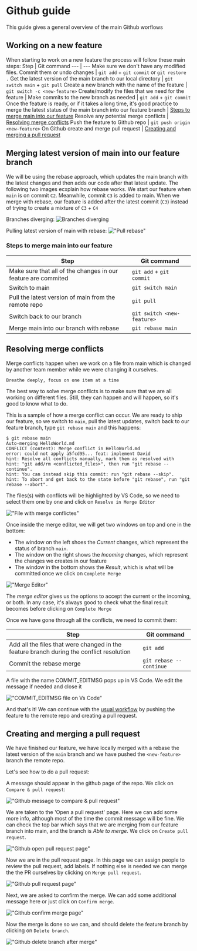 # Github guide

This guide gives a general overview of the main Github worflows

## Working on a new feature

When starting to work on a new feature the process will follow these main steps:
Step | Git command
--- | ---
Make sure we don't have any modified files. Commit them or undo changes | `git add` + `git commit` or `git restore .`
Get the latest version of the main branch to our local directory | `git switch main` + `git pull`
Create a new branch with the name of the feature | `git switch -c <new-feature>`
Create/modify the files that we need for the feature |
Make commits to the new branch as needed | `git add` + `git commit`
Once the feature is ready, or if it takes a long time, it's good practice to merge the latest status of the main branch into our feature branch | [Steps to merge main into our feature](#steps-to-merge-main-into-our-feature)
Resolve any potential merge conflicts | [Resolving merge conflicts](#resolving-merge-conflicts)
Push the feature to Github repo | `git push origin <new-feature>`
On Github create and merge pull request | [Creating and merging a pull request](#creating-and-merging-a-pull-request)

## Merging latest version of main into our feature branch

We will be using the rebase approach, which updates the main branch with the latest changes and then adds our code after that latest update.
The following two images ecxplain how rebase works. We start our feature when `main` is on commit `C2`. Meanwhile, commit `C3` is added to main.
When we merge with rebase, our feature is added after the latest commit (`C3`) instead of trying to create a mixture of `C3` + `C4`

Branches diverging:
![Branches diverging](https://git-scm.com/book/en/v2/images/basic-rebase-1.png 'Branches diverging')

Pulling latest version of main with rebase:
!["Pull rebase"](https://git-scm.com/book/en/v2/images/basic-rebase-3.png)

### Steps to merge main into our feature

| Step                                                          | Git command                |
| ------------------------------------------------------------- | -------------------------- |
| Make sure that all of the changes in our feature are commited | `git add` + `git commit`   |
| Switch to main                                                | `git switch main`          |
| Pull the latest version of main from the remote repo          | `git pull`                 |
| Switch back to our branch                                     | `git switch <new-feature>` |
| Merge main into our branch with rebase                        | `git rebase main`          |

## Resolving merge conflicts

Merge conflicts happen when we work on a file from main which is changed by another team member while we were changing it ourselves.

`Breathe deeply, focus on one item at a time`

The best way to solve merge conflicts is to make sure that we are all working on different files. Still, they can happen and will happen, so it's good to know what to do.

This is a sample of how a merge conflict can occur. We are ready to ship our feature, so we switch to `main`, pull the latest updates, switch back to our feature branch, type `git rebase main` and this happens:

```
$ git rebase main
Auto-merging HelloWorld.md
CONFLICT (content): Merge conflict in HelloWorld.md
error: could not apply a5fcd95... feat: implement David
hint: Resolve all conflicts manually, mark them as resolved with
hint: "git add/rm <conflicted_files>", then run "git rebase --continue".
hint: You can instead skip this commit: run "git rebase --skip".
hint: To abort and get back to the state before "git rebase", run "git rebase --abort".
```

The files(s) with conflicts will be highlighted by VS Code, so we need to select them one by one and click on `Resolve in Merge Editor`

!["File with merge conflictes"](./images/vs-code-conflict-file.png)

Once inside the merge editor, we will get two windows on top and one in the bottom:

- The window on the left shoes the _Current_ changes, which represent the status of branch `main`.
- The window on the right shows the _Incoming_ changes, which represent the changes we creates in our feature
- The window in the bottom shows the _Result_, which is what will be committed once we click on `Complete Merge`

!["Merge Editor"](./images/vs-code-merge-conflict-editor.png)

The _merge editor_ gives us the options to accept the current or the incoming, or both. In any case, it's always good to check what the final result becomes before clicking on `Complete Merge`

Once we have gone through all the conflicts, we need to commit them:

| Step                                                                                     | Git command             |
| ---------------------------------------------------------------------------------------- | ----------------------- |
| Add all the files that were changed in the feature branch during the conflict resolution | `git add`               |
| Commit the rebase merge                                                                  | `git rebase --continue` |

A file with the name COMMIT_EDITMSG pops up in VS Code. We edit the message if needed and close it

!["COMMIT_EDITMSG file on Vs Code"](./images/vs-code-edit-msg.png)

And that's it! We can continue with the [usual workflow](#working-on-a-new-feature) by pushing the feature to the remote repo and creating a pull request.

## Creating and merging a pull request

We have finished our feature, we have locally merged with a rebase the latest version of the `main` branch and we have pushed the `<new-feature>` branch the remote repo.

Let's see how to do a pull request:

A message should appear in the github page of the repo. We click on `Compare & pull request`:

!["Github message to compare & pull request"](./images/github-new-branch.png)

We are taken to the 'Open a pull request' page. Here we can add some more info, although most of the time the commit message will be fine. We can check the top bar which says that we are merging from our feature branch into main, and the branch is _Able to merge_. We click on `Create pull request`.

!["Github open pull request page"](./images/github-open-pull-request-page.png)

Now we are in the pull request page. In this page we can assign people to review the pull request, add labels. If nothing else is needed we can merge the the PR ourselves by clicking on `Merge pull request`.

!["Github pull request page"](./images/github-pull-request-page.png)

Next, we are asked to confirm the merge. We can add some additional message here or just click on `Confirm merge`.

!["Github confirm merge page"](./images/github-confirm-merge.png)

Now the merge is done so we can, and should delete the feature branch by clicking on `Delete branch`.

!["Github delete branch after merge"](./images/github-delete-branch.png)
